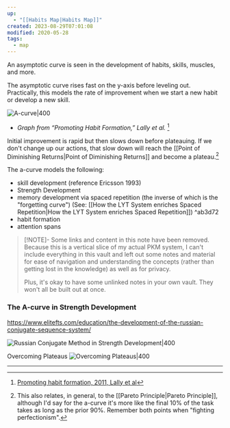 ```yaml
---
up:
  - "[[Habits Map|Habits Map]]"
created: 2023-08-29T07:01:08
modified: 2020-05-28
tags:
  - map
---
```

An asymptotic curve is seen in the development of habits, skills, muscles, and more.

The asymptotic curve rises fast on the y-axis before leveling out. Practically, this models the rate of improvement when we start a new habit or develop a new skill.

![A-curve|400](https://i0.wp.com/www.strongerbyscience.com/wp-content/uploads/2015/03/Screenshot-2015-03-30-16.42.09.png?ssl=1)
- *Graph from “Promoting Habit Formation,” Lally et al.* [^1]

Initial improvement is rapid but then slows down before plateauing. If we don't change up our actions, that slow down will reach the [[Point of Diminishing Returns|Point of Diminishing Returns]] and become a plateau.[^2]

The a-curve models the following:
- skill development (reference Ericsson 1993)
- Strength Development
- memory development via spaced repetition (the inverse of which is the "forgetting curve") (See: [[How the LYT System enriches Spaced Repetition|How the LYT System enriches Spaced Repetition]]) ^ab3d72
- habit formation
- attention spans

> [!NOTE]- Some links and content in this note have been removed.
> Because this is a vertical slice of my actual PKM system, I can't include everything in this vault and left out some notes and material for ease of navigation and understanding the concepts (rather than getting lost in the knowledge) as well as for privacy. 
>  
> Plus, it's okay to have some unlinked notes in your own vault. They won't all be built out at once.

### The A-curve in Strength Development
https://www.elitefts.com/education/the-development-of-the-russian-conjugate-sequence-system/

![Russian Conjugate Method in Strength Development|400](https://external-content.duckduckgo.com/iu/?u=https%3A%2F%2Ftse2.mm.bing.net%2Fth%3Fid%3DOIP.nvhYwcE47d5QtANN52C5XwHaDL%26pid%3DApi&f=1)

Overcoming Plateaus
![Overcoming Plateaus|400](https://www.elitefts.com/wp/wp-content/uploads/2012/05/Training-effect-fig-5.jpg)

---

[^1]: [Promoting habit formation, 2011, Lally et al](https://www.researchgate.net/publication/230576970_Promoting_habit_formation)
[^2]: This also relates, in general, to the [[Pareto Principle|Pareto Principle]], although I'd say for the a-curve it's more like the final 10% of the task takes as long as the prior 90%. Remember both points when "fighting perfectionism".